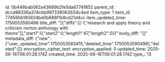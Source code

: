 id: 0b446bab062a43689b2fe5da67741852
parent_id: dccd88336a374cbb997339062634c4ed
item_type: 1
item_id: 774560b180824bd0b688f1b8cd21d4cc
item_updated_time: 1750053590496
title_diff: "[{\"diffs\":[[-1,\"research and apply theory and criticism norton anthology with theme\"]],\"start1\":0,\"start2\":0,\"length1\":67,\"length2\":0}]"
body_diff: "[]"
metadata_diff: {"new":{"user_updated_time":1750053583415,"deleted_time":1750053590496},"deleted":[]}
encryption_cipher_text: 
encryption_applied: 0
updated_time: 2025-06-16T06:01:28.174Z
created_time: 2025-06-16T06:01:28.174Z
type_: 13